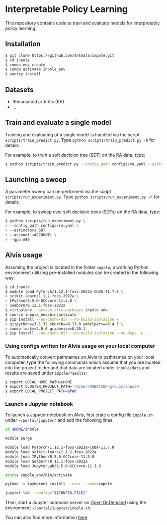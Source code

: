 # Interpretable Policy Learning

This repository contains code to train and evaluate models for interpretably policy learning.

## Installation

```bash
$ git clone https://github.com/antmats/inpole.git
$ cd inpole
$ conda env create
$ conda activate inpole_env
$ poetry install
```

## Datasets

- Rheumatoid arthritis (RA)
- ...

## Train and evaluate a single model

Training and evaluating of a single model is handled via the script `scripts/train_predict.py`. Type `python scripts/train_predict.py -h` for details.

For example, to train a soft decicion tree (SDT) on the RA data, type:
```bash
$ python scripts/train_predict.py --config_path configs/ra.yaml --estimator sdt --new_out_dir
```

## Launching a sweep

A parameter sweep can be performed via the script `scripts/run_experiment.py`. Type `python scripts/run_experiment.py -h` for details.

For example, to sweep over soft decision trees (SDTs) on the RA data, type:
```bash
$ python scripts/run_experiment.py \
> --config_path configs/ra.yaml \
> --estimators SDT
> --account <ACCOUNT> \
> --gpu A40
```

## Alvis usage

Assuming the project is located in the folder `inpole`, a working Python environment utilizing pre-installed modules can be created in the following way:
```bash
$ cd inpole
$ module load PyTorch/1.12.1-foss-2022a-CUDA-11.7.0 \
> scikit-learn/1.1.2-foss-2022a \
> IPython/8.5.0-GCCcore-11.3.0 \
> Seaborn/0.12.1-foss-2022a
$ virtualenv --system-site-packages inpole_env
$ source inpole_env/bin/activate
$ pip install --no-cache-dir --no-build-isolation \
> gitpython==3.1.32 skorch==0.13.0 amhelpers==0.4.3 \
> conda-lock==2.0.0 graphviz==0.20.1
$ pip install --no-cache-dir --no-build-isolation --no-deps -e .
```

### Using configs written for Alvis usage on your local computer

To automatically convert pathnames on Alvis to pathnames on your local computer, type the following commands which assume that you are located into the project folder and that data are located under `inpole/data` and results are saved under `inpole/results`:
```bash
$ export LOCAL_HOME_PATH=$HOME
$ export CLUSTER_PROJECT_PATH='/mimer/NOBACKUP/groups/inpole'
$ export LOCAL_PROJECT_PATH=$PWD
```

### Launch a Jupyter notebook

To launch a Jupyter notebook on Alvis, first crate a config file `inpole.sh` under `~/portal/jupyter/` and add the following lines:
```sh
cd $HOME/inpole

module purge

module load PyTorch/1.12.1-foss-2022a-CUDA-11.7.0
module load scikit-learn/1.1.2-foss-2022a
module load IPython/8.5.0-GCCcore-11.3.0
module load Seaborn/0.12.1-foss-2022a
module load JupyterLab/3.5.0-GCCcore-11.3.0

source inpole_env/bin/activate

python -m ipykernel install --user --name=inpole

jupyter lab --config="${CONFIG_FILE}"
```

Then, start a Jupyter notebook server on [Open OnDemand](https://portal.c3se.chalmers.se/public/root/) using the environment `~/portal/jupyter/inpole.sh`.

You can also find more information [here](https://www.c3se.chalmers.se/documentation/alvis-ondemand/#interactive-apps).
